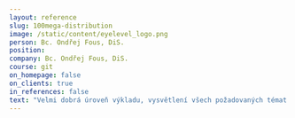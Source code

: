 ```yaml
---
layout: reference
slug: 100mega-distribution
image: /static/content/eyelevel_logo.png
person: Bc. Ondřej Fous, DiS.
position:
company: Bc. Ondřej Fous, DiS.
course: git
on_homepage: false
on_clients: true
in_references: false
text: "Velmi dobrá úroveň výkladu, vysvětlení všech požadovaných témat včetně příkladů na předem připravených materiálech extra pro naše účely. Jsem spokojen s kvalitou a dobrou organizací kurzu. Co se týká mne, tak školení padlo na úrodnou půdu. Těším se na další spolupráci."
---
```




